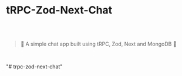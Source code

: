 # tRPC-Zod-Next-Chat

<div align="center">  
<br>

</div>

<br>

> 🌟 A simple chat app built using tRPC, Zod, Next and MongoDB 🚀

<br>

"# trpc-zod-next-chat" 
